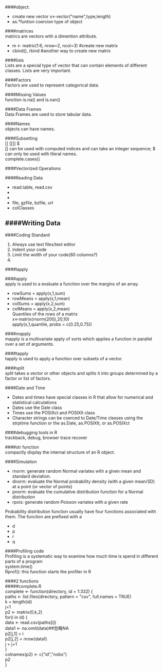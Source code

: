 ####object:   
- create new vector  x<-vector("name",type,length)  
- as.*funtion coercion type of object  

####matrices  
matrics are vectors with a dimention attribute.  
- m <- matrix(1:6, nrow=2, ncol=3)  #create new matrix  
- cbind(), rbind #another way to create new matrix  

####lists  
Lists are a special type of vector that can contain elements of different classes. Lists are very important.  

####Factors  
Factors are used to represent categorical data.   
  
####Missing Values  
function is.na()  and  is.nan()  

####Data Frames  
Data Frames are used to store tabular data.  

####Names  
objects can have names.  

####Subsetting  
[]  [[]]  $  
[[ can be used with computed indices and can take an integer sequence; $ can only be used with literal names.  
complete.cases()  

####Vectorized Operations  
  
  
####Reading Data  
- read.table, read.csv   
-  
- 
- file, gzfile, bzfile, url  
- colClasses

####Writing Data  
-    
  
####Coding Standard  
1. Always use text files/text editor  
2. Indent your code
3. Limit the width of your code(80 columns?)  
4.     
  
####lapply  


####apply  
apply is used to a evaluate a function over the margins of an array.  
- rowSums = apply(x,1,sum)  
- rowMeans = apply(x,1,mean)  
- colSums = apply(x,2,sum)  
- colMeans = apply(x,2,mean)  
Quantiles of the rows of a matrix    
x<-matrix(rnorm(200),20,10)  
apply(x,1,quantile, probs = c(0.25,0.75))  
  
####mapply  
mapply is a multivariate apply of sorts which applies a function in parallel over a set of arguments.  
   
####tapply  
tapply is used to apply a function over subsets of a vector.   
  
####split  
split takes a vector or other objects and splits it into groups determined by a factor or list of factors.  

  
####Date and Time  
- Dates and times have special classes in R that allow for numerical and statistical calculations  
- Dates use the Date class  
- Times use the POSIXct and POSIXlt class  
- Character strings can be coerced to Date/Time classes using the strptime function or the as.Date, as.POSIXlt, or as.POSIXct  
 
####debugging tools in R  
trackback, debug, browser trace recover  


####str function  
compactly display the internal structure of an R object.  
  
####Simulation  
- rnorm: generate random Normal variates with a given mean and standard deviation.  
- dnorm: evaluate the Normal probability density (with a given mean/SD) at a point (or vector of points)  
- pnorm: evaluate the cumulative distribution function for a Normal distribution  
- rpois: generate random Poisson variates with a given rate  
  
Probability distribution function usually have four functions associated with them. The function are prefixed with a  
- d  
- p  
- r  
- q  
  
####Profiling code  
Profiling is a systematic way to examine how much time is spend in different parts of a program  
system.time()   
Rprof(): this function starts the profiler in R  
   
####2 functions  
#####complete.R  
complete <- function(directory,  id = 1:332) {  
  paths <- list.files(directory, pattern = "csv", full.names = TRUE)  
  k = length(id)  
  j=1  
  p2 <- matrix(0,k,2)  
  for(i in id) {  
    data <- read.csv(paths[i])   
    data1 <- na.omit(data)##忽略NA  
    p2[j,1] = i  
    p2[j,2] = nrow(data1)  
    j = j+1     
  }  
  colnames(p2) <- c("id","nobs")  
  p2  
}  
